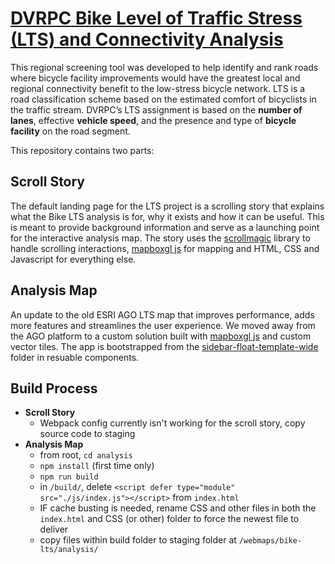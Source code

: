 # [DVRPC Bike Level of Traffic Stress (LTS) and Connectivity Analysis](https://www.dvrpc.org/webmaps/bike-lts)

This regional screening tool was developed to help identify and rank roads where bicycle facility improvements would have the greatest local and regional connectivity benefit to the low-stress bicycle network. LTS is a road classification scheme based on the estimated comfort of bicyclists in the traffic stream. DVRPC’s LTS assignment is based on the <strong>number of lanes</strong>, effective <strong>vehicle speed</strong>, and the presence and type of <strong>bicycle facility</strong> on the road segment.

This repository contains two parts:

## Scroll Story
The default landing page for the LTS project is a scrolling story that explains what the Bike LTS analysis is for, why it exists and how it can be useful. This is meant to provide background information and serve as a launching point for the interactive analysis map. The story uses the [scrollmagic](https://scrollmagic.io/) library to handle scrolling interactions, [mapboxgl js](https://docs.mapbox.com/mapbox.js/api/v3.3.1/) for mapping and HTML, CSS and Javascript for everything else. 

## Analysis Map
An update to the old ESRI AGO LTS map that improves performance, adds more features and streamlines the user experience. We moved away from the AGO platform to a custom solution built with [mapboxgl js](https://docs.mapbox.com/mapbox.js/api/v3.3.1/) and custom vector tiles. The app is bootstrapped from the [sidebar-float-template-wide](https://github.com/dvrpc/ReusableComponents/tree/master/maps/sidebar-float-template-wide) folder in resuable components. 


## Build Process
- <strong>Scroll Story</strong>
    - Webpack config currently isn't working for the scroll story, copy source code to staging
- <strong>Analysis Map</strong>
    - from root, `cd analysis`
    - `npm install` (first time only)
    - `npm run build`
    - in `/build/`, delete `<script defer type="module" src="./js/index.js"></script>` from `index.html`
    - IF cache busting is needed, rename CSS and other files in both the `index.html` and CSS (or other) folder to force the newest file to deliver
    - copy files within build folder to staging folder at `/webmaps/bike-lts/analysis/`